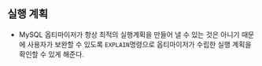 ## 실행 계획
- MySQL 옵티마이저가 항상 최적의 실행계획을 만들어 낼 수 있는 것은 아니기 때문에 사용자가 보완할 수 있도록 `EXPLAIN`명령으로 옵티마이저가 수립한 실행 계획을 확인할 수 있게 해준다.
